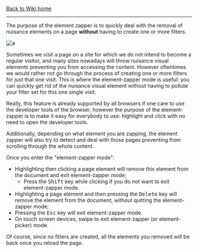 [Back to Wiki home](https://github.com/gorhill/uBlock/wiki)

***

The purpose of the element zapper is to quickly deal with the removal of nuisance elements on a page **without** having to create one or more filters.

![a](https://cloud.githubusercontent.com/assets/585534/26530837/b51a874a-43aa-11e7-8512-0927be4d8992.png)

Sometimes we visit a page on a site for which we do not intend to become a regular visitor, and many sites nowadays will throw nuisance visual elements preventing you from accessing the content. However oftentimes we would rather not go through the process of creating one or more filters for just that one visit. This is where the element-zapper mode is useful: you can quickly get rid of the nuisance visual element without having to pollute your filter set for this one single visit.

Really, this feature is already supported by all browsers if one care to use the developer tools of the browser, however the purpose of the element-zapper is to make it easy for everybody to use: highlight and click with no need to open the developer tools.

Additionally, depending on what element you are zapping, the element zapper will also try to detect and deal with those pages preventing from scrolling through the whole content.

Once you enter the "element-zapper mode":
- Highlighting then clicking a page element will remove this element from the document and exit element-zapper mode;
    - Press the <kbd>Shift</kbd> key while clicking if you do not want to exit element-zapper mode.
- Highlighting a page element and then pressing the <kbd>Delete</kbd> key will remove the element from the document, without quitting the element-zapper mode;
- Pressing the <kbd>Esc</kbd> key will exit element-zapper mode.
- On touch screen devices, swipe to exit element-zapper (or element-picker) mode.

Of course, since no filters are created, all the elements you removed will be back once you reload the page.